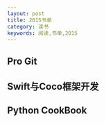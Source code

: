 ```yaml
---
layout: post
title: 2015书单
category: 读书
keywords: 阅读,书单,2015
---
```


## Pro Git

## Swift与Coco框架开发

## Python CookBook
